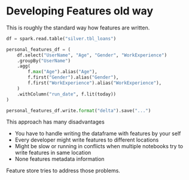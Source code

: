 # Developing Features old way

This is roughly the standard way how features are written.

```python
df = spark.read.table("silver.tbl_loans")

personal_features_df = (
    df.select("UserName", "Age", "Gender", "WorkExperience")
    .groupBy("UserName")
    .agg(
        f.max("Age").alias("Age"),
        f.first("Gender").alias("Gender"),
        f.first("WorkExperience").alias("WorkExperience"),
    )
    .withColumn("run_date", f.lit(today))
)

personal_features_df.write.format("delta").save("...")
```

This approach has many disadvantages

- You have to handle writing the dataframe with features by your self
- Every developer might write features to different locations
- Might be slow or running in conflicts when multiple notebooks try to write features in same location
- None features metadata information

Feature store tries to address those problems.
